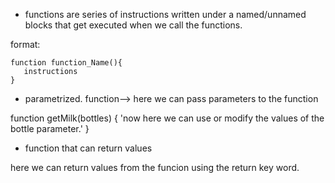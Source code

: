  - functions are series of instructions written under a named/unnamed blocks that get executed when we call the functions.

 format:
 ```
 function function_Name(){
    instructions
 }
 ```

 - parametrized. function--> here we can pass parameters to the function

 function getMilk(bottles)
 {
    <body>
    'now here we can use or modify the values of the bottle parameter.'
 }

 - function that can return values

  here we can return values from the funcion using the return key word.